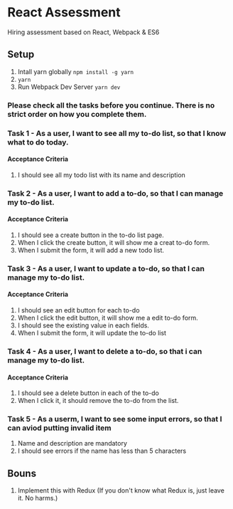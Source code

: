 # React Assessment
Hiring assessment based on React, Webpack &amp; ES6

## Setup
1. Intall yarn globally `npm install -g yarn`
2. `yarn`
3. Run Webpack Dev Server `yarn dev`

### Please check all the tasks before you continue. There is no strict order on how you complete them.
### Task 1 - As a user, I want to see all my to-do list, so that I know what to do today.
#### Acceptance Criteria
1. I should see all my todo list with its name and description

### Task 2 - As a user, I want to add a to-do, so that I can manage my to-do list.
#### Acceptance Criteria
1. I should see a create button in the to-do list page.
2. When I click the create button, it will show me a creat to-do form.
3. When I submit the form, it will add a new todo list.

### Task 3 - As a user, I want to update a to-do, so that I can manage my to-do list.
#### Acceptance Criteria
1. I should see an edit button for each to-do
2. When I click the edit button, it will show me a edit to-do form.
3. I should see the existing value in each fields.
4. When I submit the form, it will update the to-do list

### Task 4 - As a user, I want to delete a to-do, so that i can manage my to-do list.
#### Acceptance Criteria
1. I should see a delete button in each of the to-do
2. When I click it, it should remove the to-do from the list.

### Task 5 - As a userm, I want to see some input errors, so that I can aviod putting invalid item
1. Name and description are mandatory
2. I should see errors if the name has less than 5 characters

## Bouns
1. Implement this with Redux (If you don't know what Redux is, just leave it. No harms.)
